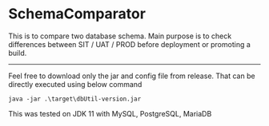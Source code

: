 # SchemaComparator
This is to compare two database schema. Main purpose is to check differences between SIT / UAT / PROD before deployment or promoting a build.

---

Feel free to download only the jar and config file from release. That can be directly executed using below command

```
java -jar .\target\dbUtil-version.jar
```

This was tested on JDK 11 with MySQL, PostgreSQL, MariaDB